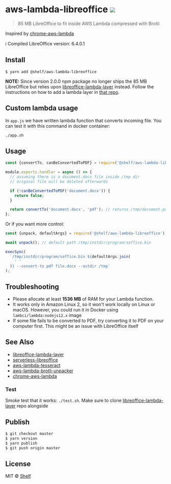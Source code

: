# aws-lambda-libreoffice ![](https://img.shields.io/badge/code_style-prettier-ff69b4.svg)

> 85 MB LibreOffice to fit inside AWS Lambda compressed with Brotli

Inspired by [chrome-aws-lambda](https://github.com/alixaxel/chrome-aws-lambda)

:information_source: Compiled LibreOffice version: 6.4.0.1

## Install

```
$ yarn add @shelf/aws-lambda-libreoffice
```

**NOTE:** Since version 2.0.0 npm package no longer ships the 85 MB LibreOffice but relies upon [libreoffice-lambda-layer](https://github.com/shelfio/libreoffice-lambda-layer) instead.
Follow the instructions on how to add a lambda layer in [that repo](https://github.com/shelfio/libreoffice-lambda-layer).

## Custom lambda usage

In `app.js` we have written lambda function that converts incoming file. You can test it with this command in docker container:

```sh
./app.sh
```

## Usage

```js
const {convertTo, canBeConvertedToPDF} = require('@shelf/aws-lambda-libreoffice');

module.exports.handler = async () => {
  // assuming there is a document.docx file inside /tmp dir
  // original file will be deleted afterwards

  if (!canBeConvertedToPDF('document.docx')) {
    return false;
  }

  return convertTo('document.docx', 'pdf'); // returns /tmp/document.pdf
};
```

Or if you want more control:

```js
const {unpack, defaultArgs} = require('@shelf/aws-lambda-libreoffice');

await unpack(); // default path /tmp/instdir/program/soffice.bin

execSync(
  `/tmp/instdir/program/soffice.bin ${defaultArgs.join(
    ' '
  )} --convert-to pdf file.docx --outdir /tmp`
);
```

## Troubleshooting

- Please allocate at least **1536 MB** of RAM for your Lambda function.
- It works only in Amazon Linux 2, so it won't work locally on Linux or macOS. However, you could run it in Docker using `lambci/lambda:nodejs12.x` image
- If some file fails to be converted to PDF, try converting it to PDF on your computer first. This might be an issue with LibreOffice itself

## See Also

- [libreoffice-lambda-layer](https://github.com/shelfio/libreoffice-lambda-layer)
- [serverless-libreoffice](https://github.com/vladgolubev/serverless-libreoffice)
- [aws-lambda-tesseract](https://github.com/shelfio/aws-lambda-tesseract)
- [aws-lambda-brotli-unpacker](https://github.com/shelfio/aws-lambda-brotli-unpacker)
- [chrome-aws-lambda](https://github.com/alixaxel/chrome-aws-lambda)

### Test

Smoke test that it works: `./test.sh`.
Make sure to clone [libreoffice-lambda-layer](https://github.com/shelfio/libreoffice-lambda-layer) repo alongside

## Publish

```sh
$ git checkout master
$ yarn version
$ yarn publish
$ git push origin master
```

## License

MIT © [Shelf](https://shelf.io)
